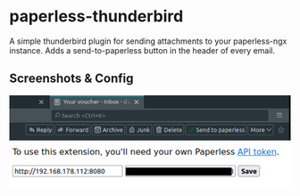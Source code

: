 # paperless-thunderbird
A simple thunderbird plugin for sending attachments to your paperless-ngx instance.
Adds a send-to-paperless button in the header of every email.

## Screenshots & Config
![Paperless Button](preview1.png)
![Config Page](preview2.png)
